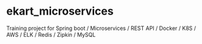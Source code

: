 # ekart_microservices
Training project for Spring boot / Microservices / REST API / Docker / K8S / AWS / ELK / Redis / Zipkin / MySQL 
